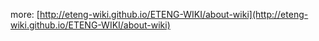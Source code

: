 

more: [http://eteng-wiki.github.io/ETENG-WIKI/about-wiki](http://eteng-wiki.github.io/ETENG-WIKI/about-wiki)